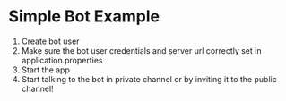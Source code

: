 # Simple Bot Example
1. Create bot user
2. Make sure the bot user credentials and server url correctly set in application.properties
3. Start the app
4. Start talking to the bot in private channel or by inviting it to the public channel!